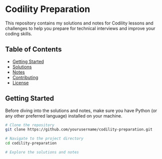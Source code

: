 # Codility Preparation

This repository contains my solutions and notes for Codility lessons and challenges to help you prepare for technical interviews and improve your coding skills.

## Table of Contents

- [Getting Started](#getting-started)
- [Solutions](#solutions)
- [Notes](#notes)
- [Contributing](#contributing)
- [License](#license)

## Getting Started

Before diving into the solutions and notes, make sure you have Python (or any other preferred language) installed on your machine.

```bash
# Clone the repository
git clone https://github.com/yourusername/codility-preparation.git

# Navigate to the project directory
cd codility-preparation

# Explore the solutions and notes
